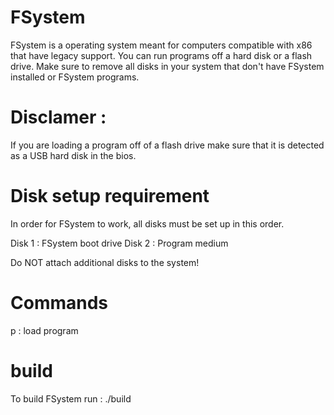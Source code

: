 # FSystem

FSystem is a operating system meant for computers 
compatible with x86 that have legacy support.
You can run programs off a hard disk or a 
flash drive. Make sure to remove all disks
in your system that don't have FSystem 
installed or FSystem programs.

# Disclamer :

If you are loading a program off
of a flash drive make sure that it is
detected as a USB hard disk in
the bios.

# Disk setup requirement

In order for FSystem to work, all disks
must be set up in this order.

Disk 1 : FSystem boot drive 
Disk 2 : Program medium

Do NOT attach additional disks to the system!

# Commands
 
p : load program

# build

To build FSystem run : ./build
